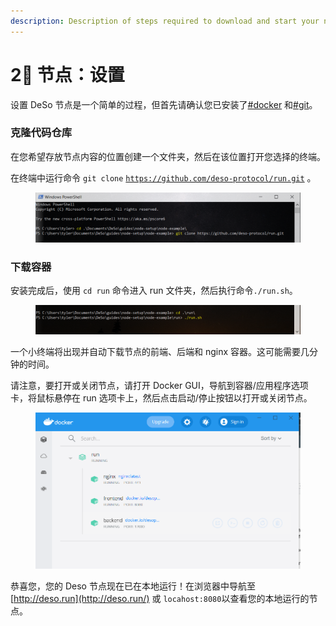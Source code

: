 ```yaml
---
description: Description of steps required to download and start your node
---
```


# 2⃣ 节点：设置

设置 DeSo 节点是一个简单的过程，但首先请确认您已安装了[#docker](requirements.md#docker "mention") 和[#git](requirements.md#git "mention")。

### 克隆代码仓库

在您希望存放节点内容的位置创建一个文件夹，然后在该位置打开您选择的终端。

在终端中运行命令 `git clone` [`https://github.com/deso-protocol/run.git`](https://github.com/deso-protocol/run.git) 。

<figure><img src="../../.gitbook/assets/image (13).png" alt=""><figcaption></figcaption></figure>

### 下载容器

安装完成后，使用 `cd run` 命令进入 run 文件夹，然后执行命令`./run.sh`。

<figure><img src="../../.gitbook/assets/image (12).png" alt=""><figcaption></figcaption></figure>

一个小终端将出现并自动下载节点的前端、后端和 nginx 容器。这可能需要几分钟的时间。

请注意，要打开或关闭节点，请打开 Docker GUI，导航到容器/应用程序选项卡，将鼠标悬停在 run 选项卡上，然后点击启动/停止按钮以打开或关闭节点。

<figure><img src="../../.gitbook/assets/image (3).png" alt=""><figcaption></figcaption></figure>

恭喜您，您的 Deso 节点现在已在本地运行！在浏览器中导航至 [http://deso.run](http://deso.run/) 或 `locahost:8080`以查看您的本地运行的节点。
